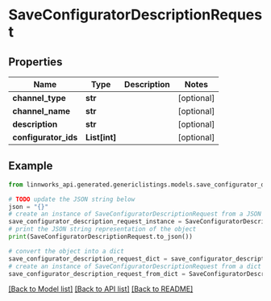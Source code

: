 # SaveConfiguratorDescriptionRequest


## Properties

Name | Type | Description | Notes
------------ | ------------- | ------------- | -------------
**channel_type** | **str** |  | [optional] 
**channel_name** | **str** |  | [optional] 
**description** | **str** |  | [optional] 
**configurator_ids** | **List[int]** |  | [optional] 

## Example

```python
from linnworks_api.generated.genericlistings.models.save_configurator_description_request import SaveConfiguratorDescriptionRequest

# TODO update the JSON string below
json = "{}"
# create an instance of SaveConfiguratorDescriptionRequest from a JSON string
save_configurator_description_request_instance = SaveConfiguratorDescriptionRequest.from_json(json)
# print the JSON string representation of the object
print(SaveConfiguratorDescriptionRequest.to_json())

# convert the object into a dict
save_configurator_description_request_dict = save_configurator_description_request_instance.to_dict()
# create an instance of SaveConfiguratorDescriptionRequest from a dict
save_configurator_description_request_from_dict = SaveConfiguratorDescriptionRequest.from_dict(save_configurator_description_request_dict)
```
[[Back to Model list]](../README.md#documentation-for-models) [[Back to API list]](../README.md#documentation-for-api-endpoints) [[Back to README]](../README.md)


